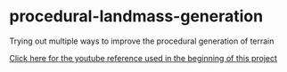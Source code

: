 # procedural-landmass-generation
Trying out multiple ways to improve the procedural generation of terrain

[Click here for the youtube reference used in the beginning of this project](https://www.youtube.com/watch?v=WP-Bm65Q-1Y&list=PLFt_AvWsXl0eBW2EiBtl_sxmDtSgZBxB3&index=2)
